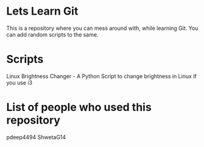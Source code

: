 # Lets Learn Git
This is a repository where you can mess around with, while learning Git. You can add random scripts to the same.


# Scripts 
Linux Brightness Changer - A Python Script to change brightness in Linux if you use i3

# List of people who used this repository 
pdeep4494
ShwetaG14
